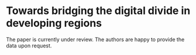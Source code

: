 # Towards bridging the digital divide in developing regions

The paper is currently under review. The authors are happy to provide the data upon request.
